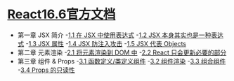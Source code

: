# [React16.6官方文档](https://reactjs.org)

- 第一章 JSX 简介
    -[1.1 在 JSX 中使用表达式](https://github.com/514723273/After-Reading/blob/master/React16.6%E5%AE%98%E6%96%B9%E6%96%87%E6%A1%A3/Content.md#11-%E5%9C%A8-jsx-%E4%B8%AD%E4%BD%BF%E7%94%A8%E8%A1%A8%E8%BE%BE%E5%BC%8F)
    -[1.2 JSX 本身其实也是一种表达式](https://github.com/514723273/After-Reading/blob/master/React16.6%E5%AE%98%E6%96%B9%E6%96%87%E6%A1%A3/Content.md#12-jsx-%E6%9C%AC%E8%BA%AB%E5%85%B6%E5%AE%9E%E4%B9%9F%E6%98%AF%E4%B8%80%E7%A7%8D%E8%A1%A8%E8%BE%BE%E5%BC%8F)
    -[1.3 JSX 属性](https://github.com/514723273/After-Reading/blob/master/React16.6%E5%AE%98%E6%96%B9%E6%96%87%E6%A1%A3/Content.md#13-jsx-%E5%B1%9E%E6%80%A7)
    -[1.4 JSX 防注入攻击](https://github.com/514723273/After-Reading/blob/master/React16.6%E5%AE%98%E6%96%B9%E6%96%87%E6%A1%A3/Content.md#14-jsx-%E9%98%B2%E6%B3%A8%E5%85%A5%E6%94%BB%E5%87%BB)
    -[1.5 JSX 代表 Objects](https://github.com/514723273/After-Reading/blob/master/React16.6%E5%AE%98%E6%96%B9%E6%96%87%E6%A1%A3/Content.md#15-jsx-%E4%BB%A3%E8%A1%A8-objects)
- 第二章 元素渲染
    -[2.1 将元素渲染到 DOM 中](https://github.com/514723273/After-Reading/blob/master/React16.6%E5%AE%98%E6%96%B9%E6%96%87%E6%A1%A3/Content.md#21-%E5%B0%86%E5%85%83%E7%B4%A0%E6%B8%B2%E6%9F%93%E5%88%B0-dom-%E4%B8%AD)
    -[2.2 React 只会更新必要的部分](https://github.com/514723273/After-Reading/blob/master/React16.6%E5%AE%98%E6%96%B9%E6%96%87%E6%A1%A3/Content.md#22-react-%E5%8F%AA%E4%BC%9A%E6%9B%B4%E6%96%B0%E5%BF%85%E8%A6%81%E7%9A%84%E9%83%A8%E5%88%86)
- 第三章 组件 & Props
    -[3.1 函数定义/类定义组件](https://github.com/514723273/After-Reading/blob/master/React16.6%E5%AE%98%E6%96%B9%E6%96%87%E6%A1%A3/Content.md#31-%E5%87%BD%E6%95%B0%E5%AE%9A%E4%B9%89%E7%B1%BB%E5%AE%9A%E4%B9%89%E7%BB%84%E4%BB%B6)
    -[3.2 组件渲染](https://github.com/514723273/After-Reading/blob/master/React16.6%E5%AE%98%E6%96%B9%E6%96%87%E6%A1%A3/Content.md#32-%E7%BB%84%E4%BB%B6%E6%B8%B2%E6%9F%93)
    -[3.3 组合组件](https://github.com/514723273/After-Reading/blob/master/React16.6%E5%AE%98%E6%96%B9%E6%96%87%E6%A1%A3/Content.md#33-%E7%BB%84%E5%90%88%E7%BB%84%E4%BB%B6)
    -[3.4 Props 的只读性](https://github.com/514723273/After-Reading/blob/master/React16.6%E5%AE%98%E6%96%B9%E6%96%87%E6%A1%A3/Content.md#34-props-%E7%9A%84%E5%8F%AA%E8%AF%BB%E6%80%A7)